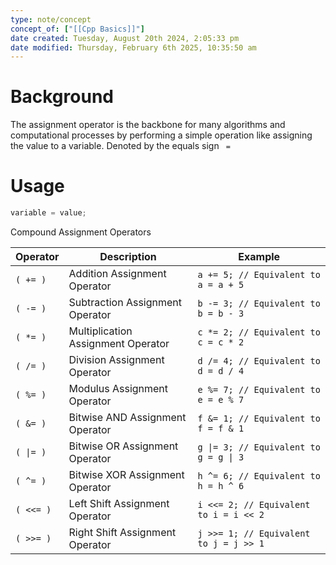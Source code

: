 ```yaml
---
type: note/concept
concept_of: ["[[Cpp Basics]]"]
date created: Tuesday, August 20th 2024, 2:05:33 pm
date modified: Thursday, February 6th 2025, 10:35:50 am
---
```

# Background
The assignment operator is the backbone for many algorithms and computational processes by performing a simple operation like assigning the value to a variable. Denoted by the equals sign ` =` 

# Usage
```cpp
variable = value;
```

Compound Assignment Operators

| Operator | Description                        | Example                                |
| -------- | ---------------------------------- | -------------------------------------- |
| `( += )`   | Addition Assignment Operator       | `a += 5; // Equivalent to a = a + 5`   |
| `( -= )`   | Subtraction Assignment Operator    | `b -= 3; // Equivalent to b = b - 3`   |
| `( *= )`   | Multiplication Assignment Operator | `c *= 2; // Equivalent to c = c * 2`   |
| `( /= )`   | Division Assignment Operator       | `d /= 4; // Equivalent to d = d / 4`   |
| `( %= )`   | Modulus Assignment Operator        | `e %= 7; // Equivalent to e = e % 7`   |
| `( &= )`   | Bitwise AND Assignment Operator    | `f &= 1; // Equivalent to f = f & 1`   |
| `( \|= )`  | Bitwise OR Assignment Operator     | `g \|= 3; // Equivalent to g = g \| 3` |
| `( ^= )`   | Bitwise XOR Assignment Operator    | `h ^= 6; // Equivalent to h = h ^ 6`   |
| `( <<= )`  | Left Shift Assignment Operator     | `i <<= 2; // Equivalent to i = i << 2` |
| `( >>= )`  | Right Shift Assignment Operator    | `j >>= 1; // Equivalent to j = j >> 1` |
